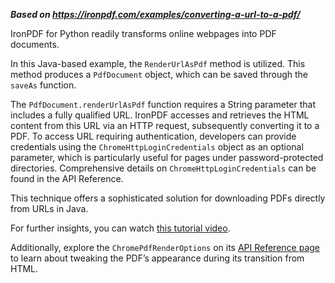 ***Based on <https://ironpdf.com/examples/converting-a-url-to-a-pdf/>***

IronPDF for Python readily transforms online webpages into PDF documents.

In this Java-based example, the `RenderUrlAsPdf` method is utilized. This method produces a `PdfDocument` object, which can be saved through the `saveAs` function.

The `PdfDocument.renderUrlAsPdf` function requires a String parameter that includes a fully qualified URL. IronPDF accesses and retrieves the HTML content from this URL via an HTTP request, subsequently converting it to a PDF. To access URL requiring authentication, developers can provide credentials using the `ChromeHttpLoginCredentials` object as an optional parameter, which is particularly useful for pages under password-protected directories. Comprehensive details on `ChromeHttpLoginCredentials` can be found in the API Reference.

This technique offers a sophisticated solution for downloading PDFs directly from URLs in Java.

For further insights, you can watch [this tutorial video](https://youtu.be/1yIlV74P3Ok).

Additionally, explore the `ChromePdfRenderOptions` on its [API Reference page](https://ironpdf.com/java/object-reference/api/com/ironsoftware/ironpdf/render/ChromePdfRenderOptions.html) to learn about tweaking the PDF’s appearance during its transition from HTML.